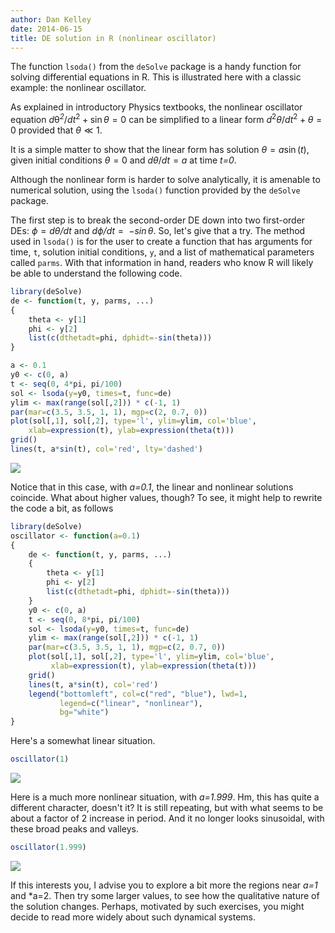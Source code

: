 ```yaml
---
author: Dan Kelley
date: 2014-06-15
title: DE solution in R (nonlinear oscillator)
---
```


The function `lsoda()` from the `deSolve` package is a handy function for
solving differential equations in R. This is illustrated here with a classic
example: the nonlinear oscillator.

As explained in introductory Physics textbooks, the nonlinear oscillator
equation
*d*θ<sup>*2*</sup>/*dt*<sup>2</sup> + sin *θ* = 0
can be simplified to a linear form
*d*<sup>2</sup>*θ*/*dt*<sup>2</sup> + *θ* = 0
provided that *θ* ≪ 1.

It is a simple matter to show that the linear form has solution
*θ* = *a*sin (*t*),
given initial conditions *θ* = 0 and *dθ*/*dt* = *a* at time *t=0*.

Although the nonlinear form is harder to solve analytically, it is amenable to
numerical solution, using the `lsoda()` function provided by the `deSolve`
package.

The first step is to break the second-order DE down into two first-order DEs:
*ϕ* = *dθ/dt* and *dϕ/dt* =  −*sin θ*.  So, let's give that a try.  The method
used in `lsoda()` is for the user to create a function that has arguments for
time, `t`, solution initial conditions, `y`, and a list of mathematical
parameters called `parms`.  With that information in hand, readers who
know R will likely be able to understand the following code.

```R
library(deSolve)
de <- function(t, y, parms, ...)
{
    theta <- y[1]
    phi <- y[2]
    list(c(dthetadt=phi, dphidt=-sin(theta)))
}

a <- 0.1
y0 <- c(0, a)
t <- seq(0, 4*pi, pi/100)
sol <- lsoda(y=y0, times=t, func=de)
ylim <- max(range(sol[,2])) * c(-1, 1)
par(mar=c(3.5, 3.5, 1, 1), mgp=c(2, 0.7, 0))
plot(sol[,1], sol[,2], type='l', ylim=ylim, col='blue',
    xlab=expression(t), ylab=expression(theta(t)))
grid()
lines(t, a*sin(t), col='red', lty='dashed')
```

![](/dek_blog/docs/assets/images/2014-06-15-nonlinear-oscillator_files/unnamed-chunk-1-1.png)

Notice that in this case, with *a=0.1*, the linear and nonlinear solutions
coincide.  What about higher values, though? To see, it might help to rewrite
the code a bit, as follows

```R
library(deSolve)
oscillator <- function(a=0.1)
{
    de <- function(t, y, parms, ...)
    {
        theta <- y[1]
        phi <- y[2]
        list(c(dthetadt=phi, dphidt=-sin(theta)))
    }
    y0 <- c(0, a)
    t <- seq(0, 8*pi, pi/100)
    sol <- lsoda(y=y0, times=t, func=de)
    ylim <- max(range(sol[,2])) * c(-1, 1)
    par(mar=c(3.5, 3.5, 1, 1), mgp=c(2, 0.7, 0))
    plot(sol[,1], sol[,2], type='l', ylim=ylim, col='blue',
         xlab=expression(t), ylab=expression(theta(t)))
    grid()
    lines(t, a*sin(t), col='red')
    legend("bottomleft", col=c("red", "blue"), lwd=1,
           legend=c("linear", "nonlinear"),
           bg="white")
}
```

Here's a somewhat linear situation.

```R
oscillator(1)
```

![](/dek_blog/docs/assets/images/2014-06-15-nonlinear-oscillator_files/unnamed-chunk-3-1.png)

Here is a much more nonlinear situation, with *a=1.999*.  Hm, this has quite a
different character, doesn't it?  It is still repeating, but with what seems to
be about a factor of 2 increase in period.  And it no longer looks sinusoidal,
with these broad peaks and valleys.

```R
oscillator(1.999)
```

![](/dek_blog/docs/assets/images/2014-06-15-nonlinear-oscillator_files/unnamed-chunk-4-1.png)

If this interests you, I advise you to explore a bit more the regions near
*a=1* and *a=2.  Then try some larger values, to see how the qualitative nature
of the solution changes. Perhaps, motivated by such exercises, you might decide
to read more widely about such dynamical systems.
